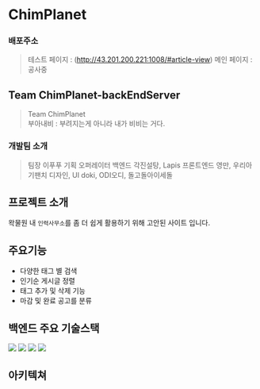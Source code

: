 # ChimPlanet 

### 배포주소
> 테스트 페이지 : (http://43.201.200.221:1008/#article-view)
> 메인 페이지 : 공사중

## Team ChimPlanet-backEndServer

> Team ChimPlanet  
> 부아내비 : 부려지는게 아니라 내가 비비는 거다.

### 개발팀 소개

> 팀장
  이푸푸
> 기획
  오퍼레이터
> 백엔드 
  각진설탕, Lapis
> 프론트엔드
  영만, 우리아기팬치
> 디자인, UI
  doki, ODI오디, 돌고돌아이세돌


## 프로젝트 소개
  왁물원 내 `인력사무소`를 좀 더 쉽게 활용하기 위해 고안된 사이트 입니다.

## 주요기능
  - 다양한 태그 별 검색  
  - 인기순 게시글 정렬
  - 태그 추가 및 삭제 기능
  - 마감 및 완료 공고를 분류

## 백엔드 주요 기술스택
<img src="https://img.shields.io/badge/JAVA-007396?style=for-the-badge&logo=java&logoColor=white"> <img src="https://img.shields.io/badge/springboot-6DB33F?style=for-the-badge&logo=springboot&logoColor=white">  <img src="https://img.shields.io/badge/mariaDB-003545?style=for-the-badge&logo=mariaDB&logoColor=white"> <img src="https://img.shields.io/badge/amazonaws-FF9900?style=for-the-badge&logo=amazonaws&logoColor=white"> 


## 아키텍쳐
